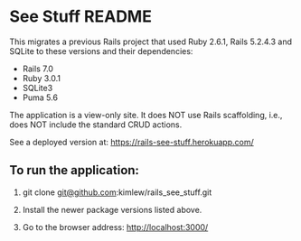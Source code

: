 # See Stuff README

This migrates a previous Rails project that used Ruby 2.6.1, Rails 5.2.4.3 and SQLite to these versions and their dependencies:

- Rails 7.0
- Ruby 3.0.1
- SQLite3
- Puma 5.6

The application is a view-only site. It does NOT use Rails scaffolding, i.e., does NOT include the standard CRUD actions.

See a deployed version at: <https://rails-see-stuff.herokuapp.com/>

## To run the application:

1. git clone git@github.com:kimlew/rails_see_stuff.git

2. Install the newer package versions listed above.

3. Go to the browser address: <http://localhost:3000/>
